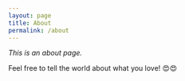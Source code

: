 ```yaml
---
layout: page
title: About
permalink: /about
---
```


*This is an about page.*

Feel free to tell the world about what you love! 😍😍
